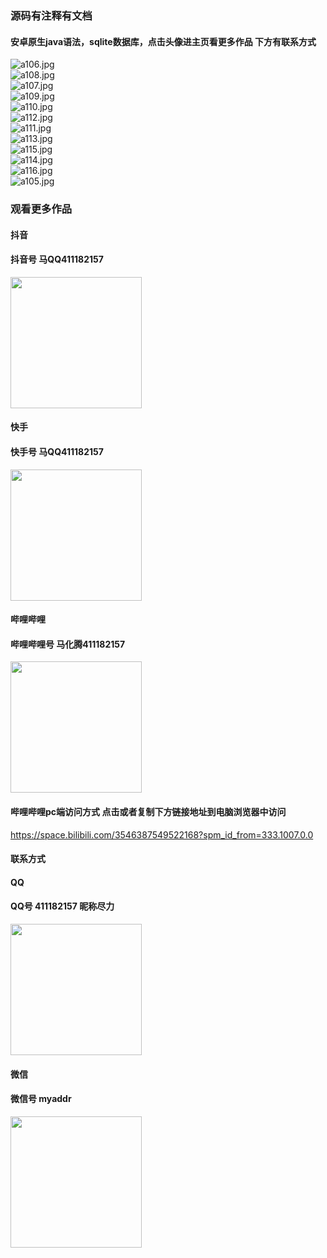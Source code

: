 ### 源码有注释有文档

#### 安卓原生java语法，sqlite数据库，点击头像进主页看更多作品 下方有联系方式
 <img src='https://img.alicdn.com/imgextra/i3/1658540494/O1CN01PPsZit1FWIa3pba63_!!1658540494.jpg' alt='a106.jpg' /></br> 
 <img src='https://img.alicdn.com/imgextra/i4/1658540494/O1CN01cfc7Tu1FWIZv4lcC4_!!1658540494.jpg' alt='a108.jpg' /></br> 
 <img src='https://img.alicdn.com/imgextra/i1/1658540494/O1CN01FqreQ61FWIa2wDNvW_!!1658540494.jpg' alt='a107.jpg' /></br> 
 <img src='https://img.alicdn.com/imgextra/i3/1658540494/O1CN01UzPDhK1FWIa18Njeo_!!1658540494.jpg' alt='a109.jpg' /></br> 
 <img src='https://img.alicdn.com/imgextra/i1/1658540494/O1CN01OGBHp51FWIa5G8dPs_!!1658540494.jpg' alt='a110.jpg' /></br> 
 <img src='https://img.alicdn.com/imgextra/i2/1658540494/O1CN01yrlfIN1FWIa8AXugm_!!1658540494.jpg' alt='a112.jpg' /></br> 
 <img src='https://img.alicdn.com/imgextra/i2/1658540494/O1CN01ztUiE31FWIZv4jwEF_!!1658540494.jpg' alt='a111.jpg' /></br> 
 <img src='https://img.alicdn.com/imgextra/i2/1658540494/O1CN01n6LR9k1FWIa5G7d2L_!!1658540494.jpg' alt='a113.jpg' /></br> 
 <img src='https://img.alicdn.com/imgextra/i1/1658540494/O1CN01BB4nLN1FWIa6NJn7s_!!1658540494.jpg' alt='a115.jpg' /></br> 
 <img src='https://img.alicdn.com/imgextra/i1/1658540494/O1CN01kxuhsH1FWIa8AZnAV_!!1658540494.jpg' alt='a114.jpg' /></br> 
 <img src='https://img.alicdn.com/imgextra/i2/1658540494/O1CN0189w7E21FWIa7YIzW6_!!1658540494.jpg' alt='a116.jpg' /></br> 
 <img src='https://img.alicdn.com/imgextra/i3/1658540494/O1CN01EDPqpz1FWIa4n2Wpc_!!1658540494.jpg' alt='a105.jpg' /></br>
### 观看更多作品

#### 抖音
#### 抖音号  马QQ411182157
<img src="https://gitee.com/QQ411182157/mingpian/raw/master/douyin.png" width="210px">

#### 快手
#### 快手号  马QQ411182157

<img src="https://gitee.com/QQ411182157/mingpian/raw/master/kuaishou.jpg" width="210px">

#### 哔哩哔哩
#### 哔哩哔哩号  马化腾411182157

<img src="https://gitee.com/QQ411182157/mingpian/raw/master/bili.png" width="210px">

#### 哔哩哔哩pc端访问方式 点击或者复制下方链接地址到电脑浏览器中访问

https://space.bilibili.com/3546387549522168?spm_id_from=333.1007.0.0


#### 联系方式
#### QQ
#### QQ号 411182157 昵称尽力

<img src="https://gitee.com/QQ411182157/mingpian/raw/master/qq.jpg" width="210px">

#### 微信
#### 微信号 myaddr

<img src="https://gitee.com/QQ411182157/mingpian/raw/master/weixin.png" width="210px">
